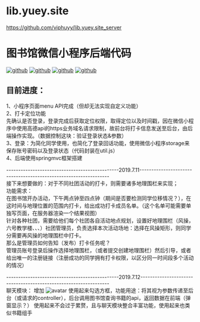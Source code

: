 # lib.yuey.site
https://github.com/viphuyy/lib.yuey.site_server
# 图书馆微信小程序后端代码

[![github](https://img.shields.io/badge/-spring-brightgreen.svg)](https://github.com/viphuyy/Just-for-fun-just-do-it-service)
[![github](https://img.shields.io/badge/-springmvc-green.svg)](https://github.com/viphuyy/Just-for-fun-just-do-it-service)
[![github](https://img.shields.io/badge/-mybatis-blue.svg)](https://github.com/viphuyy/Just-for-fun-just-do-it-service)
[![github](https://img.shields.io/badge/updated-today-brightgreen.svg)](https://github.com/viphuyy/Just-for-fun-just-do-it-service)
## 目前进度：
1、小程序页面menu API完成（但却无法实现自定义功能）  
2、打卡定位功能  
先确认是否登录，登录完成后获取定位权限，取得定位以及时间戳，因在微信小程序中使用高德api的https业务域名请求限制，故前台将打卡信息发送至后台，由后端操作实现。（数据控制这块：验证登录状态&参数）  
3、登录：为简化同学使用，也简化了登录回话功能，使用微信小程序storage来保存账号密码以及登录状态（代码封装在util.js）  
4、后端使用springmvc框架搭建

-----------------------------------------------2019.7.11-----------------------------------------------------------------  
接下来想要做的：对于不同社团活动的打卡，则需要诸多地理围栏来实现；  
功能需求：  
在图书馆开办活动，下午两点钟至四点钟（期间是否要检测同学位移情况？），在这时间与地理位置的范围内打卡，给出成功打卡成员名单。（这个名单可能需要单独写页面，在服务器渲染一个结果视图）  
针对各种社团，需要给他们每个社团各自活动地点规划，设置好地理围栏（风操，六号教学楼、、、）社团管理员，负责选择本次活动场地：选择在风操矩形，则同学分需要再风操的地理围栏中打卡。  
那么是管理员如何告知（发布）打卡任务呢？  
管理员账号登录后操作选择地理围栏，（或者提交创建地理围栏）然后引导，或者给出唯一的注册链接（注册成功的同学拥有打卡权限，以区分同一时间段多个活动的情况）  

-----------------------------------------------2019.7.12-----------------------------------------------------------------   
聊天模块：
增加
![avatar](http://yuey.site/wp-content/uploads/2019/07/X9JPH3LWF289B338ZEKS-e1562873784700.png)
使用起来勾选方框，功能用途：将其视为参数传递至后台（或请求的controller），后台调用图书馆查询书籍的api，返回数据在前端（弹窗显示？）
使用起来不会过于累赘，且与聊天模块整合丰富功能，使用起来也类似书籍组手
